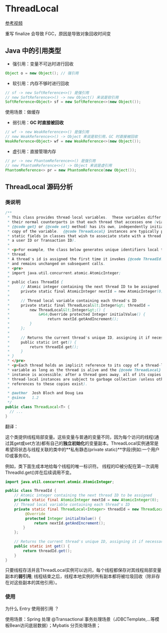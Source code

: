 # ThreadLocal

[参考视频](https://www.bilibili.com/video/BV1fA411b7SX?from=search&seid=4906623059542053557)

重写 finalize 会导致 FGC，原因是导致对象回收时间变



## Java 中的引用类型

- 强引用：变量不可达时进行回收

```java
Object o = new Object(); // 强引用
```

- 软引用：内存不够时进行回收

```java
// sf -> new SoftReference<>() 是强引用
// new SoftReference<>() -> new Object() 来说是软引用
SoftReference<Object> sf = new SoftReference<>(new Object());
```

使用场景：做缓存

- 弱引用：**GC 时直接被回收**

```java
// wf -> new WeakReference<>() 是强引用
// new WeakReference<>() -> Object 来说是软引用，GC 时直接被回收
WeakReference<Object> wf = new WeakReference<>(new Object());
```

- 虚引用：直接管理内存

```java
// pr -> new PhantomReference<>() 是强引用
// new PhantomReference<>() -> Object 来说是虚引用
PhantomReference<> pr = new PhantomReference(new Object());
```

## ThreadLocal 源码分析

### 类说明


```java
/**
 * This class provides thread-local variables.  These variables differ from
 * their normal counterparts in that each thread that accesses one (via its
 * {@code get} or {@code set} method) has its own, independently initialized
 * copy of the variable.  {@code ThreadLocal} instances are typically private
 * static fields in classes that wish to associate state with a thread (e.g.,
 * a user ID or Transaction ID).
 *
 * <p>For example, the class below generates unique identifiers local to each
 * thread.
 * A thread's id is assigned the first time it invokes {@code ThreadId.get()}
 * and remains unchanged on subsequent calls.
 * <pre>
 * import java.util.concurrent.atomic.AtomicInteger;
 *
 * public class ThreadId {
 *     // Atomic integer containing the next thread ID to be assigned
 *     private static final AtomicInteger nextId = new AtomicInteger(0);
 *
 *     // Thread local variable containing each thread's ID
 *     private static final ThreadLocal&lt;Integer&gt; threadId =
 *         new ThreadLocal&lt;Integer&gt;() {
 *             &#64;Override protected Integer initialValue() {
 *                 return nextId.getAndIncrement();
 *         }
 *     };
 *
 *     // Returns the current thread's unique ID, assigning it if necessary
 *     public static int get() {
 *         return threadId.get();
 *     }
 * }
 * </pre>
 * <p>Each thread holds an implicit reference to its copy of a thread-local
 * variable as long as the thread is alive and the {@code ThreadLocal}
 * instance is accessible; after a thread goes away, all of its copies of
 * thread-local instances are subject to garbage collection (unless other
 * references to these copies exist).
 *
 * @author  Josh Bloch and Doug Lea
 * @since   1.2
 */
public class ThreadLocal<T> {
  // ...
}
```

翻译：

这个类提供线程局部变量。这些变量与普通的变量不同，因为每个访问的线程(通过其get或set方法)都有自己的**独立初始化**的变量副本。ThreadLocal实例通常是希望将状态与线程关联的类中的**私有静态(private static)**字段(例如:一个用户ID或事务ID)。

例如，类下面生成本地给每个线程的唯一标识符。 线程的ID被分配在第一次调用ThreadId.get()并在后续调用不变。

```java
import java.util.concurrent.atomic.AtomicInteger;

public class ThreadId {
    // Atomic integer containing the next thread ID to be assigned
    private static final AtomicInteger nextId = new AtomicInteger(0);
    // Thread local variable containing each thread's ID
    private static final ThreadLocal<Integer> threadId = new ThreadLocal<Integer>() {
         @Override 
         protected Integer initialValue() {
             return nextId.getAndIncrement();
        }       
    };
      
    // Returns the current thread's unique ID, assigning it if necessary
    public static int get() {
        return threadId.get();
    }
}
```
只要线程存活并且ThreadLocal实例可以访问，每个线程都保存对其线程局部变量副本的**弱引用**; 线程结束之后，线程本地实例的所有副本都将被垃圾回收（除非存在对这些副本的其他引用）。

### 使用










为什么 Entry 使用弱引用 ？

使用场景：Spring 处理 @Transactional 事务处理场景（JDBCTemplate,...等模板Bean访问底层数据）；Mybatis 分页处理场景；